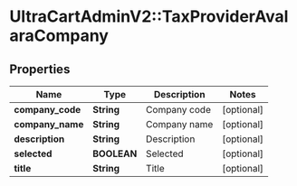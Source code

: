 # UltraCartAdminV2::TaxProviderAvalaraCompany

## Properties
Name | Type | Description | Notes
------------ | ------------- | ------------- | -------------
**company_code** | **String** | Company code | [optional] 
**company_name** | **String** | Company name | [optional] 
**description** | **String** | Description | [optional] 
**selected** | **BOOLEAN** | Selected | [optional] 
**title** | **String** | Title | [optional] 


